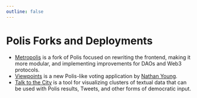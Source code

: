 ```yaml
---
outline: false
---
```


# Polis Forks and Deployments

- [Metropolis](https://metropolis.vote) is a fork of Polis focused on rewriting the frontend, making it more modular, and implementing improvements for DAOs and Web3 protocols.
- [Viewpoints](https://viewpoints.xyz) is a new Polis-like voting application by [Nathan Young](https://twitter.com/NathanpmYoung).
- [Talk to the City](https://www.talktothe.city/) is a tool for visualizing clusters of textual data that can be used with Polis results, Tweets, and other forms of democratic input.
